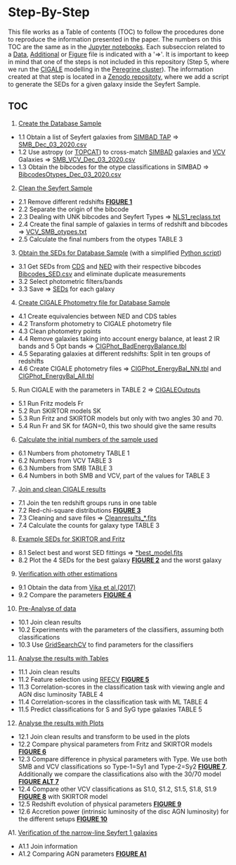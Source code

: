 # Step-By-Step

This file works as a Table of contents (TOC) to follow the procedures done to reproduce the information presented in the paper. The numbers on this TOC are the same as in the [Jupyter notebooks](../Notebooks). Each subseccion related to a [Data](../Data), [Additional](../Additionals) or [Figure](../Figures) file is indicated with a '=>'. It is important to keep in mind that one of the steps is not included in this repository (Step 5, where we run the [CIGALE](https://cigale.lam.fr/) modelling in the [Peregrine cluster](https://www.rug.nl/society-business/centre-for-information-technology/research/services/hpc/facilities/peregrine-hpc-cluster?lang=en)). The information created at that step is located in a [Zenodo repositoty](https://doi.org/10.5281/zenodo.NNNNNNN), where we add a script to generate the SEDs for a given galaxy inside the Seyfert Sample. 

## TOC
1) [Create the Database Sample](../Notebooks/1_Obtain_Seyfert_Samples.ipynb)
* 1.1 Obtain a list of Seyfert galaxies from [SIMBAD TAP](https://simbad.u-strasbg.fr/simbad/sim-tap) => [SMB_Dec_03_2020.csv](../Data/Raw)
* 1.2 Use astropy (or [TOPCAT](http://www.star.bris.ac.uk/~mbt/topcat/)) to cross-match [SIMBAD](http://simbad.u-strasbg.fr/simbad/) galaxies and [VCV](https://ui.adsabs.harvard.edu/abs/2010A%26A...518A..10V/abstract) Galaxies => [SMB_VCV_Dec_03_2020.csv](../Data/Raw)
* 1.3 Obtain the bibcodes for the otype classifications in SIMBAD => [BibcodesOtypes_Dec_03_2020.csv](../Data/Raw)
2) [Clean the Seyfert Sample](../Notebooks/2_Clean_Sample.ipynb)
* 2.1 Remove different redshifts [**FIGURE 1**](../Figures/F1.pdf)
* 2.2 Separate the origin of the bibcode
* 2.3 Dealing with UNK bibcodes and Seyfert Types => [NLS1_reclass.txt](../Data/Complementary)
* 2.4 Create the final sample of galaxies in terms of redshift and bibcodes => [VCV_SMB_otypes.txt](../Data/Final)
* 2.5 Calculate the final numbers from the otypes TABLE 3
3) [Obtain the SEDs for Database Sample](../Notebooks/3_Obtain_SEDs.ipynb) (with a simplified [Python script](/Additionals/3_Obtain_SEDs.py))
* 3.1 Get SEDs from [CDS](https://cds.u-strasbg.fr/) and [NED](https://ned.ipac.caltech.edu/) with their respective bibcodes [Bibcodes_SED.csv](../Data/Interim) and eliminate duplicate measurements 
* 3.2 Select photometric filters/bands
* 3.3 Save => [SEDs](../Data/Interim) for each galaxy
4) [Create CIGALE Photometry file for Database Sample](../Notebooks/4_Create_CIGALEPhot.ipynb)
* 4.1 Create equivalencies between NED and CDS tables
* 4.2 Transform photometry to CIGALE photometry file
* 4.3 Clean photometry points
* 4.4 Remove galaxies taking into account energy balance, at least 2 IR bands and 5 Opt bands => [CIGPhot_BadEnergyBalance.tbl](../Data/Complementary)
* 4.5 Separating galaxies at different redshifts: Split in ten groups of redshifts
* 4.6 Create CIGALE photometry files => [CIGPhot_EnergyBal_NN.tbl](../Data/Interim/PhotometryFiles) and [CIGPhot_EnergyBal_All.tbl](../Data/Final)
5) Run CIGALE with the parameters in TABLE 2 => [CIGALEOutputs](../Data/Interim/CIGALEOutputs)
* 5.1 Run Fritz models Fr
* 5.2 Run SKIRTOR models SK
* 5.3 Run Fritz and SKIRTOR models but only with two angles 30 and 70.
* 5.4 Run Fr and SK for fAGN=0, this two should give the same results
6) [Calculate the initial numbers of the sample used](../Notebooks/6_Initial_Numbers.ipynb)
* 6.1 Numbers from photometry TABLE 1
* 6.2 Numbers from VCV TABLE 3 
* 6.3 Numbers from SMB TABLE 3 
* 6.4 Numbers in both SMB and VCV, part of the values for TABLE 3 
7) [Join and clean CIGALE results](../Notebooks/7_Clean_CIGALE_results.ipynb)
* 7.1 Join the ten redshift groups runs in one table
* 7.2 Red-chi-square distributions [**FIGURE 3**](../Figures/F3.pdf)
* 7.3 Cleaning and save files => [Cleanresults_*.fits](../Data/Final/CIGALEOutputs)
* 7.4 Calculate the counts for galaxy type TABLE 3 
8) [Example SEDs for SKIRTOR and Fritz](../Notebooks/8_SED_Plots.ipynb)
* 8.1 Select best and worst SED fittings => [*best_model.fits](../Data/Complementary/ExampleSEDs)
* 8.2 Plot the 4 SEDs for the best galaxy [**FIGURE 2**](../Figures/F2.pdf) and the worst galaxy   
9) [Verification with other estimations](../Notebooks/9_Verification_Estimations.ipynb)
* 9.1 Obtain the data from [Vika et al.(2017)](https://ui.adsabs.harvard.edu/abs/2017A%26A...597A..51V/abstract) 
* 9.2 Compare the parameters [**FIGURE 4**](../Figures/F4.pdf)
10) [Pre-Analyse of data](../Notebooks/10_PreAnalysis.ipynb)
* 10.1 Join clean results
* 10.2 Experiments with the parameters of the classifiers, assuming both classifications
* 10.3 Use [GridSearchCV](https://scikit-learn.org/stable/modules/generated/sklearn.model_selection.GridSearchCV.html) to find parameters for the classifiers   
11) [Analyse the results with Tables](../Notebooks/11_Analysis_Tables.ipynb)
* 11.1 Join clean results
* 11.2 Feature selection using [RFECV](https://scikit-learn.org/stable/modules/generated/sklearn.feature_selection.RFECV.html) [**FIGURE 5**](../Figures/F5.pdf)
* 11.3 Correlation-scores in the classification task with viewing angle and AGN disc luminosity TABLE 4
* 11.4 Correlation-scores in the classification task with ML TABLE 4
* 11.5 Predict classifications for S and SyG type galaxies TABLE 5          
12) [Analyse the results with Plots](../Notebooks/12_Analysis_Plots.ipynb)
* 12.1 Join clean results and transform to be used in the plots
* 12.2 Compare physical parameters from Fritz and SKIRTOR models [**FIGURE 6**](../Figures/F6.pdf)
* 12.3 Compare difference in physical parameters with Type. We use both SMB and VCV classifications so Type-1=Sy1 and Type-2=Sy2 [**FIGURE 7**](../Figures/F7.pdf). Additionally we compare the classifications also with the 30/70 model [**FIGURE ALT 7**](../Figures/F7_Alt.pdf)
* 12.4 Compare other VCV classifications as S1.0, S1.2, S1.5, S1.8, S1.9 [**FIGURE 8**](../Figures/F8.pdf) with SKIRTOR model
* 12.5 Redshift evolution of physical parameters [**FIGURE 9**](../Figures/F9.pdf)
* 12.6 Accretion power (intrinsic luminosity of the disc AGN luminosity) for the different setups [**FIGURE 10**](../Figures/F9.pdf)
  
A1. [Verification of the narrow-line Seyfert 1 galaxies](../Notebooks/A1_NarrowLineS1.ipynb)
* A1.1 Join information
* A1.2 Comparing AGN parameters [**FIGURE A1**](../Figures/A1.pdf)